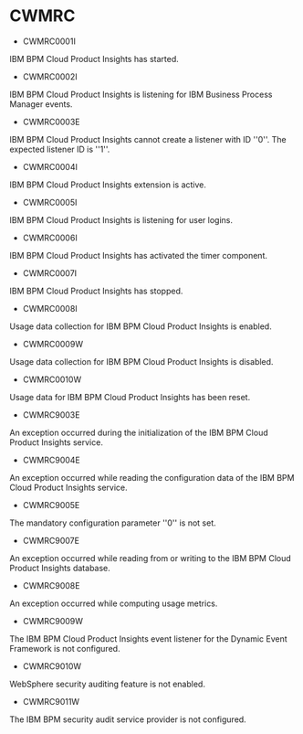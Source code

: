 # CWMRC

- CWMRC0001I

IBM BPM Cloud Product Insights has started.
- CWMRC0002I

IBM BPM Cloud Product Insights is listening for IBM Business Process Manager events.
- CWMRC0003E

IBM BPM Cloud Product Insights cannot create a listener with ID ''0''. The expected listener ID is ''1''.
- CWMRC0004I

IBM BPM Cloud Product Insights extension is active.
- CWMRC0005I

IBM BPM Cloud Product Insights is listening for user logins.
- CWMRC0006I

IBM BPM Cloud Product Insights has activated the timer component.
- CWMRC0007I

IBM BPM Cloud Product Insights has stopped.
- CWMRC0008I

Usage data collection for IBM BPM Cloud Product Insights is enabled.
- CWMRC0009W

Usage data collection for IBM BPM Cloud Product Insights is disabled.
- CWMRC0010W

Usage data for IBM BPM Cloud Product Insights has been reset.
- CWMRC9003E

An exception occurred during the initialization of the IBM BPM Cloud Product Insights service.
- CWMRC9004E

An exception occurred while reading the configuration data of the IBM BPM Cloud Product Insights service.
- CWMRC9005E

The mandatory configuration parameter ''0'' is not set.
- CWMRC9007E

An exception occurred while reading from or writing to the IBM BPM Cloud Product Insights database.
- CWMRC9008E

An exception occurred while computing usage metrics.
- CWMRC9009W

The IBM BPM Cloud Product Insights event listener for the  Dynamic Event Framework is not configured.
- CWMRC9010W

WebSphere security auditing feature is not enabled.
- CWMRC9011W

The IBM BPM security audit service provider is not configured.